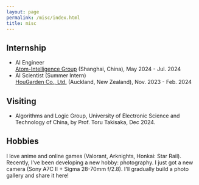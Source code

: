 ```yaml
---
layout: page
permalink: /misc/index.html
title: misc
---
```


## Internship

- AI Engineer<br>
[Atom-Intelligence Group](https://www.atom-intelligence.com/) (Shanghai, China), May 2024 - Jul. 2024
- AI Scientist (Summer Intern) <br>
[HouGarden Co., Ltd.](https://nz.hougarden.com/) (Auckland, New Zealand), Nov. 2023 - Feb. 2024

## Visiting

- Algorithms and Logic Group, University of Electronic Science and Technology of China, by Prof. Toru Takisaka, Dec 2024.


## Hobbies

I love anime and online games (Valorant, Arknights, Honkai: Star Rail). Recently, I've been developing a new hobby: photography. I just got a new camera (Sony A7C II + Sigma 28-70mm f/2.8). I'll gradually build a photo gallery and share it here!
